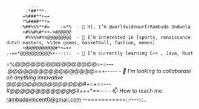              ...             
           -*##***-           
          =%###**+==          
          *%####***=          
         -%##%%%**#=    :=*%  - 👋 Hi, I’m @worldwidewurf/Rambuda Ondwela
          +#%%#%#*++-+#@@@@@ 
           #%%%%#%%@@@@@@@@@  - 👀 I’m interested in [sports, renaissance dutch masters, video games, basketball, fashion, memes]
          +@@@@@@@@@@@#*+=++  
    .-==*@@@@@@@@@@@%+--::::  - 🌱 I’m currently learning C++ , Java, Rust
  =%@@@@@@@@@@@@@@@@=-=---  
 .@@@@@@@@@@@@@@@@@*==+-----  - 💞️ I’m looking to collaborate on anything innovative  
  *@@@@@@@@@@@@@@@#+=+*==---
   #@@@@@@@@@@@@@#+*++*==---  - 📫 How to reach me rambudavincent0@gmail.com
    --===========::----:::..  
                            
<!---
worldwidewurf/worldwidewurf is a ✨ special ✨ repository because its `README.md` (this file) appears on your GitHub profile.
You can click the Preview link to take a look at your changes.
--->

